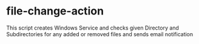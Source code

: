 # file-change-action
This script creates Windows Service and checks given Directory and Subdirectories for any added or removed files and sends email notification
